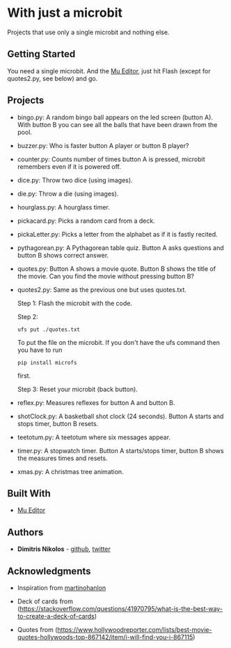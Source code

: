 # With just a microbit

Projects that use only a single microbit and nothing else.

## Getting Started

You need a single microbit. And the [Mu Editor](https://codewith.mu/), just hit 
Flash (except for quotes2.py, see below) and go.

## Projects
* bingo.py: A random bingo ball appears on the led screen (button A). With button B you can see all
the balls that have been drawn from the pool.

* buzzer.py: Who is faster button A player or button B player?

* counter.py: Counts number of times button A is pressed, microbit remembers even if it is powered off.

* dice.py: Throw two dice (using images).

* die.py: Throw a die (using images).

* hourglass.py: A hourglass timer.

* pickacard.py: Picks a random card from a deck.

* pickaLetter.py: Picks a letter from the alphabet as if it is fastly recited.

* pythagorean.py: A Pythagorean table quiz. Button A asks questions and button B shows correct answer.

* quotes.py: Button A shows a movie quote. Button B shows the title of the movie. Can you find the 
movie without pressing button B?

* quotes2.py: Same as the previous one but uses quotes.txt.

	Step 1: Flash the microbit with the code.

	Step 2:
	```
	ufs put ./quotes.txt
	```
	To put the file on the microbit. If you don't have the ufs command then you have to run
	```
	pip install microfs
	```
	first.

	Step 3:
	Reset your microbit (back button).

* reflex.py: Measures reflexes for button A and button B.

* shotClock.py: A basketball shot clock (24 seconds). Button A starts and stops timer, button B resets.

* teetotum.py: A teetotum where six messages appear.

* timer.py: A stopwatch timer. Button A starts/stops timer, button B shows the measures times and resets.

* xmas.py: A christmas tree animation.

## Built With

* [Mu Editor](https://codewith.mu/)

## Authors

* **Dimitris Nikolos** - [github](https://github.com/dimnikolos), [twitter](https://twitter.com/dnikolos)

## Acknowledgments

* Inspiration from [martinohanlon](https://github.com/martinohanlon/microbit-micropython)

* Deck of cards from (https://stackoverflow.com/questions/41970795/what-is-the-best-way-to-create-a-deck-of-cards)

* Quotes from (https://www.hollywoodreporter.com/lists/best-movie-quotes-hollywoods-top-867142/item/i-will-find-you-i-867115)
